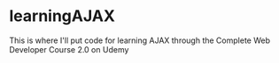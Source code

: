 # learningAJAX
This is where I'll put code for learning AJAX through the Complete Web Developer Course 2.0 on Udemy
